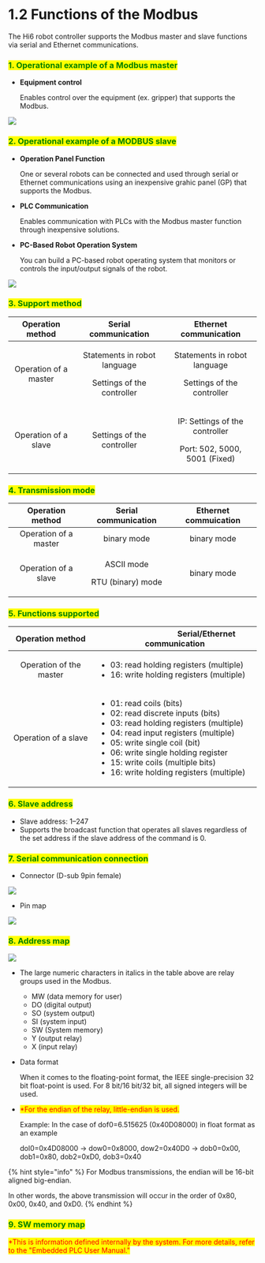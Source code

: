 ﻿# 1.2 Functions of the Modbus

The Hi6 robot controller supports the Modbus master and slave functions via serial and Ethernet communications.

### <mark style="color:green;">1. Operational example of a Modbus master </mark>

*   **Equipment control**

    Enables control over the equipment (ex. gripper) that supports the Modbus.

![](../_assets/image2.png)

### <mark style="color:green;">2. Operational example of a MODBUS slave</mark>

*   **Operation Panel Function**

    One or several robots can be connected and used through serial or Ethernet communications using an inexpensive grahic panel (GP) that supports the Modbus.


*   **PLC Communication**

    Enables communication with PLCs with the Modbus master function through inexpensive solutions.


*   **PC-Based Robot Operation System**

    You can build a PC-based robot operating system that monitors or controls the input/output signals of the robot.

![](../_assets/image3.png)

### <mark style="color:green;">3. Support method</mark>

| **Operation method** | **Serial communication** |               **Ethernet communication**               |
| :-------: | :--------: | :------------------------------------: |
| Operation of a master |  <p>Statements in robot language</p><p>Settings of the controller  </p> |                <p>Statements in robot language</p><p>Settings of the controller</p>               |
|  Operation of a slave|   Settings of the controller   | <p>IP: Settings of the controller</p><p>Port: 502, 5000, 5001 (Fixed)</p> |



### <mark style="color:green;">4. Transmission mode</mark>

| **Operation method** |              **Serial communication**              | **Ethernet commuication** |
| :-------: | :----------------------------------: | :--------: |
| Operation of a master |               binary mode              |  binary mode |
|  Operation of a slave | <p>ASCII mode</p><p>RTU (binary) mode</p> |  binary mode |



### <mark style="color:green;">5. Functions supported</mark>

| **Operation method** | 　　　　　　　　**Serial/Ethernet communication**                                                                                                                                                                                                                                                                                                                                                                                     |
| :-------: | ------------------------------------------------------------------------------------------------------------------------------------------------------------------------------------------------------------------------------------------------------------------------------------------------------------------------------------------------------------------------------------------------------------ |
| Operation of the master | <ul><li>03: read holding registers (multiple)</li><li>16: write holding registers (multiple)</li></ul>                                                                                                                                                                                                                                                                                                       |
|  Operation of a slave | <ul><li>01: read coils (bits)</li><li>02: read discrete inputs (bits)</li><li>03: read holding registers (multiple)                                                              </li><li>04: read input registers (multiple)</li><li>05: write single coil (bit)</li><li>06: write single holding register</li><li>15: write coils (multiple bits)</li><li>16: write holding registers (multiple)</li></ul> |



### <mark style="color:green;">6. Slave address</mark>

* Slave address: 1–247
* Supports the broadcast function that operates all slaves regardless of the set address if the slave address of the command is 0.

### <mark style="color:green;">7. Serial communication connection</mark>

* Connector (D-sub 9pin female)

![](../_assets/image5.png)

* Pin map

![](../_assets/image6.png)

### <mark style="color:green;">8. Address map</mark>

![](<../_assets/image_10.png>)

*   The large numeric characters in italics in the table above are relay groups used in the Modbus.

    * MW (data memory for user)
    * DO (digital output)
    * SO (system output)
    * SI (system input)
    * SW (System memory)
    * Y (output relay)
    * X (input relay)


*   Data format

    When it comes to the floating-point format, the IEEE single-precision 32 bit float-point is used. For 8 bit/16 bit/32 bit, all signed integers will be used.


*   <mark style="color:red;background-color:yellow;">\*For the endian of the relay, little-endian is used.</mark>

    Example: In the case of dof0=6.515625 (0x40D08000) in float format as an example

    dol0=0x4D08000 -> dow0=0x8000, dow2=0x40D0 -> dob0=0x00, dob1=0x80, dob2=0xD0, dob3=0x40

{% hint style="info" %}
For Modbus transmissions, the endian will be 16-bit aligned big-endian.

In other words, the above transmission will occur in the order of 0x80, 0x00, 0x40, and 0xD0.
{% endhint %}

### <mark style="color:green;">9. SW memory map</mark>&#x20;

<mark style="color:red;">\*This is information defined internally by the system. For more details, refer to the "Embedded PLC User Manual."</mark>
